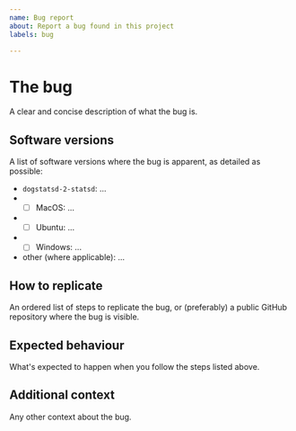 ```yaml
---
name: Bug report
about: Report a bug found in this project
labels: bug

---
```


# The bug

A clear and concise description of what the bug is.

## Software versions

A list of software versions where the bug is apparent, as detailed as possible:

- `dogstatsd-2-statsd`: ...
-
  - [ ] MacOS: ...
-
  - [ ] Ubuntu: ...
-
  - [ ] Windows: ...
- other (where applicable): ...

## How to replicate

An ordered list of steps to replicate the bug, or (preferably) a public GitHub repository where the
bug is visible.

## Expected behaviour

What's expected to happen when you follow the steps listed above.

## Additional context

Any other context about the bug.
